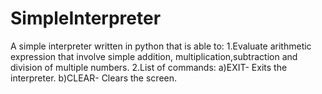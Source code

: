 # SimpleInterpreter
A simple interpreter written in python that is able to:
1.Evaluate arithmetic expression that involve simple addition, multiplication,subtraction and division of multiple numbers.
2.List of commands:
  a)EXIT- Exits the interpreter.
  b)CLEAR- Clears the screen.
